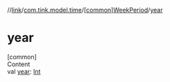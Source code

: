 //[link](../../index.md)/[com.tink.model.time](../index.md)/[[common]WeekPeriod](index.md)/[year](year.md)



# year  
[common]  
Content  
val [year](year.md): [Int](https://kotlinlang.org/api/latest/jvm/stdlib/kotlin/-int/index.html)  



